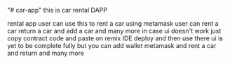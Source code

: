 "# car-app" 
this is  car rental DAPP 

 rental app user can use this to rent a car using metamask 
user can rent a car return a car and add a car and many more 
in case ui doesn't work just copy contract code and paste  on remix IDE deploy and then use there ui is yet to be complete fully but you can add wallet metamask and rent a car and return and many more 
